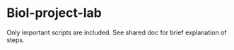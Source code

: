 # Biol-project-lab
Only important scripts are included. See shared doc for brief explanation of steps.
